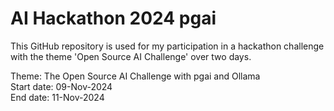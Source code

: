 # AI Hackathon 2024 pgai
This GitHub repository is used for my participation in a hackathon challenge with the theme 'Open Source AI Challenge' over two days.</br>

Theme: The Open Source AI Challenge with pgai and Ollama</br>
Start date: 09-Nov-2024</br>
End date: 11-Nov-2024</br>
